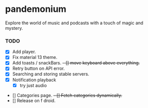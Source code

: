 # pandemonium

Explore the world of music and podcasts with a touch of magic and mystery.

### TODO
- [x] Add player.
- [x] Fix material 13 theme.
- [x] Add toasts / snackBars.
~~- [] move keyboard above everything.~~
- [x] Retry button on API error.
- [x] Searching and storing stable servers.
- [x] Notification playback
  - [x] try just audio
- [] Categories page.
  ~~- [] Fetch categories dynamically.~~
- [] Release on f droid.